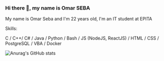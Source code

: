 ### Hi there 👋, my name is Omar SEBA


My name is Omar Seba and I'm 22 years old, I'm an IT student at EPITA

Skills: 

C / C++/ C# / Java / Python / Bash / JS (NodeJS, ReactJS) / HTML / CSS / PostgreSQL / VBA / Docker 


![Anurag's GitHub stats](https://github-readme-stats.vercel.app/api?username=Omar-Seba&show_icons=true&theme=radical)

<!---
Omar-Seba/Omar-Seba is a ✨ special ✨ repository because its `README.md` (this file) appears on your GitHub profile.
You can click the Preview link to take a look at your changes.
--->
